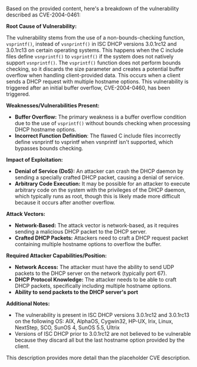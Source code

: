 Based on the provided content, here's a breakdown of the vulnerability described as CVE-2004-0461:

**Root Cause of Vulnerability:**

The vulnerability stems from the use of a non-bounds-checking function, `vsprintf()`, instead of `vsnprintf()` in ISC DHCP versions 3.0.1rc12 and 3.0.1rc13 on certain operating systems. This happens when the C include files define `vsnprintf()` to `vsprintf()` if the system does not natively support `vsnprintf()`. The `vsprintf()` function does not perform bounds checking, so it discards the size parameter and creates a potential buffer overflow when handling client-provided data. This occurs when a client sends a DHCP request with multiple hostname options. This vulnerability is triggered after an initial buffer overflow, CVE-2004-0460, has been triggered.

**Weaknesses/Vulnerabilities Present:**

*   **Buffer Overflow:**  The primary weakness is a buffer overflow condition due to the use of `vsprintf()` without bounds checking when processing DHCP hostname options.
*   **Incorrect Function Definition**: The flawed C include files incorrectly define vsnprintf to vsprintf when vsnprintf isn't supported, which bypasses bounds checking.

**Impact of Exploitation:**

*   **Denial of Service (DoS):** An attacker can crash the DHCP daemon by sending a specially crafted DHCP packet, causing a denial of service.
*   **Arbitrary Code Execution:** It may be possible for an attacker to execute arbitrary code on the system with the privileges of the DHCP daemon, which typically runs as root, though this is likely made more difficult because it occurs after another overflow.

**Attack Vectors:**

*   **Network-Based:** The attack vector is network-based, as it requires sending a malicious DHCP packet to the DHCP server.
*   **Crafted DHCP Packets:** Attackers need to craft a DHCP request packet containing multiple hostname options to overflow the buffer.

**Required Attacker Capabilities/Position:**

*   **Network Access:**  The attacker must have the ability to send UDP packets to the DHCP server on the network (typically port 67).
*   **DHCP Protocol Knowledge:**  The attacker needs to be able to craft DHCP packets, specifically including multiple hostname options.
*   **Ability to send packets to the DHCP server's port**

**Additional Notes:**

*   The vulnerability is present in ISC DHCP versions 3.0.1rc12 and 3.0.1rc13 on the following OS: AIX, AlphaOS, Cygwin32, HP-UX, Irix, Linux, NextStep, SCO, SunOS 4, SunOS 5.5, Ultrix
*   Versions of ISC DHCP prior to 3.0.1rc12 are not believed to be vulnerable because they discard all but the last hostname option provided by the client.

This description provides more detail than the placeholder CVE description.